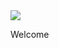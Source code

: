 <img src="https://codeinstitute.s3.amazonaws.com/fullstack/ci_logo_small.png" style="margin: 0;">

Welcome 